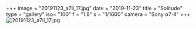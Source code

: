 +++
image = "20191123_a7ii_17.jpg"
date = "2019-11-23"
title = "Solitude"
type = "gallery"
iso= "100"
f = "1.8"
s = "1/1600"
camera = "Sony α7-II"
+++
![20191123_a7ii_17.jpg](/images/20191123_a7ii_17.jpg)